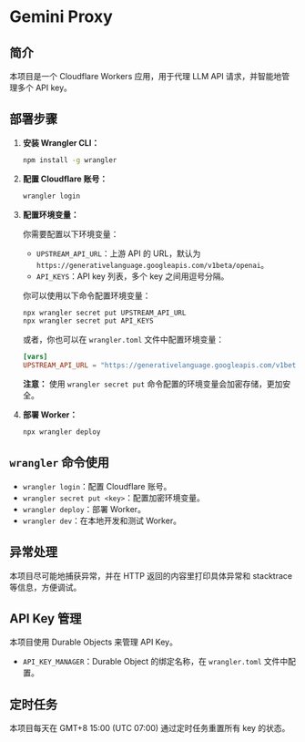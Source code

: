 # Gemini Proxy

## 简介

本项目是一个 Cloudflare Workers 应用，用于代理 LLM API 请求，并智能地管理多个 API key。

## 部署步骤

1.  **安装 Wrangler CLI：**

    ```bash
    npm install -g wrangler
    ```

2.  **配置 Cloudflare 账号：**

    ```bash
    wrangler login
    ```

3.  **配置环境变量：**

    你需要配置以下环境变量：

    *   `UPSTREAM_API_URL`：上游 API 的 URL，默认为 `https://generativelanguage.googleapis.com/v1beta/openai`。
    *   `API_KEYS`：API key 列表，多个 key 之间用逗号分隔。

    你可以使用以下命令配置环境变量：

    ```bash
    npx wrangler secret put UPSTREAM_API_URL
    npx wrangler secret put API_KEYS
    ```

    或者，你也可以在 `wrangler.toml` 文件中配置环境变量：

    ```toml
    [vars]
    UPSTREAM_API_URL = "https://generativelanguage.googleapis.com/v1beta/openai"
    ```

    **注意：**  使用 `wrangler secret put` 命令配置的环境变量会加密存储，更加安全。

4.  **部署 Worker：**

    ```bash
    npx wrangler deploy
    ```

## `wrangler` 命令使用

*   `wrangler login`：配置 Cloudflare 账号。
*   `wrangler secret put <key>`：配置加密环境变量。
*   `wrangler deploy`：部署 Worker。
*   `wrangler dev`：在本地开发和测试 Worker。

## 异常处理

本项目尽可能地捕获异常，并在 HTTP 返回的内容里打印具体异常和 stacktrace 等信息，方便调试。

## API Key 管理

本项目使用 Durable Objects 来管理 API Key。

*   `API_KEY_MANAGER`：Durable Object 的绑定名称，在 `wrangler.toml` 文件中配置。

## 定时任务

本项目每天在 GMT+8 15:00 (UTC 07:00) 通过定时任务重置所有 key 的状态。